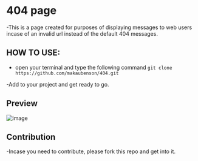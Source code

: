 # 404 page
-This is a page created for purposes of displaying messages to web users incase of an invalid url instead of the default 404 messages.

## HOW TO USE:
- open your terminal and type the following command 
`git clone https://github.com/makaubenson/404.git`

-Add to your project and get ready to go.

## Preview
![image](https://user-images.githubusercontent.com/59168713/126125907-3dae6efc-df84-4e17-a001-3769e8ec2c39.png)



## Contribution
-Incase you need to contribute, please fork this repo and get into it.
